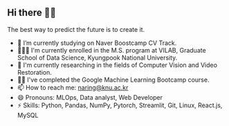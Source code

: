 ## Hi there 🙋🏻

The best way to predict the future is to create it.

- 🔭 I’m currently studying on Naver Boostcamp CV Track.
- 👨🏻‍🎓 I'm currently enrolled in the M.S. program at VILAB, Graduate School of Data Science, Kyungpook National University.
- 🌱 I'm currently researching in the fields of Computer Vision and Video Restoration.
- 💪🏻 I've completed the Google Machine Learning Bootcamp course.
- 📫 How to reach me: naring@knu.ac.kr
- 😄 Pronouns: MLOps, Data analyst, Web Developer
- ⚡ Skills: Python, Pandas, NumPy, Pytorch, Streamlit, Git, Linux, React.js, MySQL
<!--
**naringles/naringles** is a ✨ _special_ ✨ repository because its `README.md` (this file) appears on your GitHub profile.

Here are some ideas to get you started:

- 🔭 I’m currently working on ...
- 🌱 I’m currently learning ...
- 👯 I’m looking to collaborate on ...
- 🤔 I’m looking for help with ...
- 💬 Ask me about ...
- 📫 How to reach me: ...
- 😄 Pronouns: ...
- ⚡ Fun fact: ...
-->
